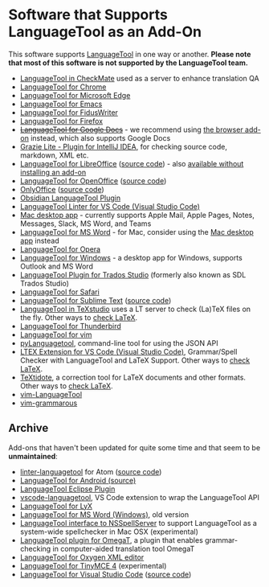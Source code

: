 # Software that Supports LanguageTool as an Add-On

This software supports [LanguageTool](https://languagetool.org) in one way or another. **Please note that most of
this software is not supported by the LanguageTool team.**

* [LanguageTool in CheckMate](http://www.opentag.com/okapi/wiki/index.php?title=CheckMate) used as a server to enhance translation QA
* [LanguageTool for Chrome](https://chrome.google.com/webstore/detail/languagetool/oldceeleldhonbafppcapldpdifcinji)
* [LanguageTool for Microsoft Edge](https://microsoftedge.microsoft.com/addons/detail/hfjadhjooeceemgojogkhlppanjkbobc)
* [LanguageTool for Emacs](https://github.com/mhayashi1120/Emacs-langtool)
* [LanguageTool for FidusWriter](https://github.com/fiduswriter/fiduswriter-languagetool)
* [LanguageTool for Firefox](https://addons.mozilla.org/firefox/addon/languagetool/)
* ~~[LanguageTool for Google Docs](https://gsuite.google.com/marketplace/app/grammatik_und_rechtschreibpr%C3%BCfung_langua/805250893316)~~ - we recommend using [the browser add-on](https://languagetool.org/addon-redirect) instead, which also supports Google Docs
* [Grazie Lite - Plugin for IntelliJ IDEA](https://plugins.jetbrains.com/plugin/12175-grazie), for checking source code, markdown, XML etc.
* [LanguageTool for LibreOffice](https://extensions.libreoffice.org/en/extensions/show/languagetool) ([source code](https://github.com/languagetool-org/languagetool/tree/master/languagetool-office-extension)) - also [available without installing an add-on](https://languagetool.org/insights/post/product-libreoffice/)
* [LanguageTool for OpenOffice](https://extensions.openoffice.org/en/project/languagetool) ([source code](https://github.com/languagetool-org/languagetool/tree/master/languagetool-office-extension))
* [OnlyOffice](https://www.onlyoffice.com/en/app-directory/languagetool) ([source code](https://github.com/ONLYOFFICE/onlyoffice.github.io/tree/master/sdkjs-plugins/content/languagetool))
* [Obsidian LanguageTool Plugin](https://github.com/Clemens-E/obsidian-languagetool-plugin)
* [LanguageTool Linter for VS Code (Visual Studio Code)](https://github.com/davidlday/vscode-languagetool-linter)
* [Mac desktop app](https://languagetool.org/mac-desktop) - currently supports Apple Mail, Apple Pages, Notes, Messages, Slack, MS Word, and Teams
* [LanguageTool for MS Word](https://languagetool.org/word) - for Mac, consider using the [Mac desktop app](https://languagetool.org/mac-desktop) instead
* [LanguageTool for Opera](https://addons.opera.com/extensions/details/grammar-and-spell-checker-languagetool/)
* [LanguageTool for Windows](https://languagetool.org/windows-desktop) - a desktop app for Windows, supports Outlook and MS Word
* [LanguageTool Plugin for Trados Studio](https://appstore.rws.com/plugin/95/) (formerly also known as SDL Trados Studio)
* [LanguageTool for Safari](https://apps.apple.com/app/languagetool-for-safari/id1534275760?l=en&mt=12)
* [LanguageTool for Sublime Text](https://packagecontrol.io/packages/LanguageTool) ([source code](https://github.com/gtarawneh/languagetool-sublime))
* [LanguageTool in TeXstudio](http://texstudio.sourceforge.net/) uses a LT server to check (La)TeX files on the fly. Other ways to [check LaTeX](https://dev.languagetool.org/checking-la-tex-with-languagetool).
* [LanguageTool for Thunderbird](https://addons.thunderbird.net/thunderbird/addon/grammar-and-spell-checker/)
* [LanguageTool for vim](http://www.vim.org/scripts/script.php?script_id=3223)
* [pyLanguagetool](https://github.com/Findus23/pyLanguagetool), command-line tool for using the JSON API
* [LTEX Extension for VS Code (Visual Studio Code)](https://github.com/valentjn/vscode-ltex), Grammar/Spell Checker with LanguageTool and LaTeX Support. Other ways to [check LaTeX](https://dev.languagetool.org/checking-la-tex-with-languagetool).
* [TeXtidote](https://github.com/sylvainhalle/textidote), a correction tool for LaTeX documents and other formats.  Other ways to [check LaTeX](https://dev.languagetool.org/checking-la-tex-with-languagetool).  
* [vim-LanguageTool](https://github.com/dpelle/vim-LanguageTool)
* [vim-grammarous](https://github.com/rhysd/vim-grammarous)


## Archive

Add-ons that haven't been updated for quite some time and that seem to be **unmaintained**:

* [linter-languagetool](https://atom.io/packages/linter-languagetool) for Atom ([source code](https://github.com/wysiib/linter-languagetool))
* [LanguageTool for Android (source)](https://github.com/Softcatala/LanguageToolAndroidService)
* [LanguageTool Eclipse Plugin](https://github.com/vogellacompany/languagetool-eclipse-plugin)
* [vscode-languagetool](https://github.com/cfjedimaster/vscode-languagetool), VS Code extension to wrap the LanguageTool API
* [LanguageTool for LyX](http://wiki.lyx.org/Tools/LyX-GrammarChecker)
* [LanguageTool for MS Word (Windows)](https://github.com/jaumeortola/languagetool-msword10-addin#english), old version
* [LanguageTool interface to NSSpellServer](https://github.com/ramonpoca/LanguageToolNSServer) to support LanguageTool as a system-wide spellchecker in Mac OSX (experimental)
* [LanguageTool plugin for OmegaT](https://sourceforge.net/projects/omegat-plugins/files/OmegaT-LanguageTool/), a plugin that enables grammar-checking in computer-aided translation tool OmegaT
* [LanguageTool for Oxygen XML editor](https://github.com/danielnaber/oxygen-languagetool-plugin)
* [LanguageTool for TinyMCE 4](https://github.com/KnowZero/tinymce4-languagetool) (experimental)
* [LanguageTool for Visual Studio Code](https://marketplace.visualstudio.com/items?itemName=adamvoss.vscode-languagetool) ([source code](https://github.com/adamvoss/vscode-languagetool))
